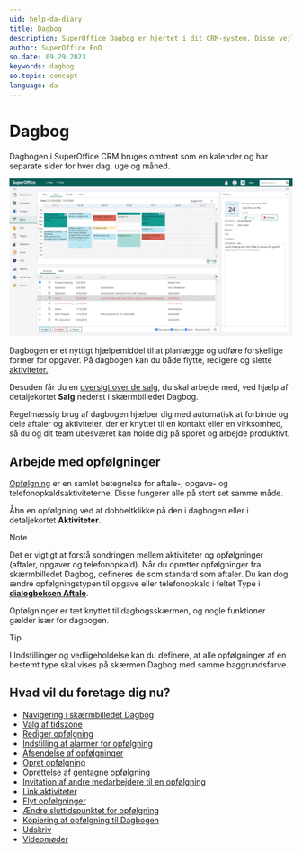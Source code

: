 ```yaml
---
uid: help-da-diary
title: Dagbog
description: SuperOffice Dagbog er hjertet i dit CRM-system. Disse vejledninger hjælper dig med at lære at arbejde med dagbogen.
author: SuperOffice RnD
so.date: 09.29.2023
keywords: dagbog
so.topic: concept
language: da
---
```


# Dagbog

Dagbogen i SuperOffice CRM bruges omtrent som en kalender og har separate sider for hver dag, uge og måned.

![Hold styr på alle dine aftaler og opgaver ved at registrere dem i din dagbog -screenshot][img1]

Dagbogen er et nyttigt hjælpemiddel til at planlægge og udføre forskellige former for opgaver. På dagbogen kan du både flytte, redigere og slette [aktiviteter.][16]

Desuden får du en [oversigt over de salg][13], du skal arbejde med, ved hjælp af detaljekortet **Salg** nederst i skærmbilledet Dagbog.

Regelmæssig brug af dagbogen hjælper dig med automatisk at forbinde og dele aftaler og aktiviteter, der er knyttet til en kontakt eller en virksomhed, så du og dit team ubesværet kan holde dig på sporet og arbejde produktivt.

## Arbejde med opfølgninger

[Opfølgning][1] er en samlet betegnelse for aftale-, opgave- og telefonopkaldsaktiviteterne. Disse fungerer alle på stort set samme måde.

Åbn en opfølgning ved at dobbeltklikke på den i dagbogen eller i detaljekortet **Aktiviteter**.

> [!NOTE]
> Det er vigtigt at forstå sondringen mellem aktiviteter og opfølgninger (aftaler, opgaver og telefonopkald).
Når du opretter opfølgninger fra skærmbilledet Dagbog, defineres de som standard som aftaler. Du kan dog ændre opfølgningstypen til opgave eller telefonopkald i feltet Type i [**dialogboksen Aftale**][22].

Opfølgninger er tæt knyttet til dagbogsskærmen, og nogle funktioner gælder især for dagbogen.

> [!TIP]
> I Indstillinger og vedligeholdelse kan du definere, at alle opfølgninger af en bestemt type skal vises på skærmen Dagbog med samme baggrundsfarve.

## Hvad vil du foretage dig nu?

* [Navigering i skærmbilledet Dagbog][14]
* [Valg af tidszone][15]
* [Rediger opfølgning][6]
* [Indstilling af alarmer for opfølgning][7]
* [Afsendelse af opfølgninger][8]
* [Opret opfølgning][18]
* [Oprettelse af gentagne opfølgning][10]
* [Invitation af andre medarbejdere til en opfølgning][11]
* [Link aktiviteter][12]
* [Flyt opfølgninger][19]
* [Ændre sluttidspunktet for opfølgning][20]
* [Kopiering af opfølgning til Dagbogen][21]
* [Udskriv][5]
* [Videomøder][23]

<!-- Referenced links -->
[1]: follow-ups.md
[5]: print.md
[6]: edit-follow-up.md
[7]: set-alarm.md
[8]: send-as-email.md
[10]: recurrence/create.md
[11]: invitation/index.md
[12]: linking-documents-to-follow-ups.md
[13]: screen/sales-tab.md
[14]: screen/navigate-in-diary.md
[15]: ../../globalization-and-localization/learn/time-zones.md
[16]: ../../learn/basics/activity.md
[18]: create-follow-up.md
[19]: move-follow-up.md
[20]: edit-follow-up.md#change-end
[21]: create-follow-up.md#copy
[22]: screen/dialog-for-followups.md
[23]: video-meetings.md

<!-- Referenced images -->
[img1]: ../../../media/loc/en/diary/diary.png
